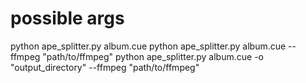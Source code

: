 # possible args
python ape_splitter.py album.cue
python ape_splitter.py album.cue --ffmpeg "path/to/ffmpeg"
python ape_splitter.py album.cue -o "output_directory" --ffmpeg "path/to/ffmpeg"
